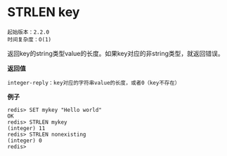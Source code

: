 # STRLEN key

    起始版本：2.2.0
    时间复杂度：O(1)

返回key的string类型value的长度。如果key对应的非string类型，就返回错误。

**返回值**

    integer-reply：key对应的字符串value的长度，或者0（key不存在）

**例子**

```
redis> SET mykey "Hello world"
OK
redis> STRLEN mykey
(integer) 11
redis> STRLEN nonexisting
(integer) 0
redis> 
```
